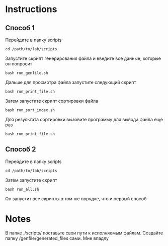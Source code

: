 # Instructions
## Способ 1

  Перейдите в папку scripts
  ```
  cd /path/to/lab/scripts
  ```
  Запустите скрипт генерирования файла и введите все данные, которые он попросит
  ```
  bash run_genfile.sh
  ```
  Дальше для просмотра файла запустите следующий скрипт
  ```
  bash run_print_file.sh
  ```
  Затем запустите скрипт сортировки файла
  ```
  bash run_sort_index.sh
  ```
  Для результата сортировки вызовите программу для вывода файла еще раз
  ```
  bash run_print_file.sh
  ```
 ## Способ 2
 
  Перейдите в папку scripts
  ```
  cd /path/to/lab/scripts
  ```
  Затем запустите скрипт
  ```
  bash run_all.sh
  ```
  Он запустит все скрипты в том же порядке, что и первый способ
 
# Notes
В папке ./scripts/ поставьте свои пути к исполняемым файлам.
Создайте папку /genfile/generated_files сами. Мне впадлу
